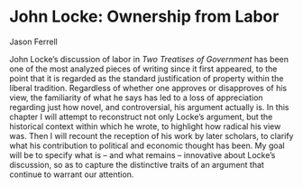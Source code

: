# John Locke:  Ownership from Labor

Jason Ferrell

John Locke’s discussion of labor in *Two Treatises of Government* has been one of
the most analyzed pieces of writing since it first appeared, to the point that
it is regarded as the standard justification of property within the liberal
tradition.  Regardless of whether one approves or disapproves of his view, the
familiarity of what he says has led to a loss of appreciation regarding just
how novel, and controversial, his argument actually is.  In this chapter I will
attempt to reconstruct not only Locke’s argument, but the historical context
within which he wrote, to highlight how radical his view was.  Then I will
recount the reception of his work by later scholars, to clarify what his
contribution to political and economic thought has been.  My goal will be to
specify what is – and what remains – innovative about Locke’s discussion, so as
to capture the distinctive traits of an argument that continue to warrant our
attention. 
